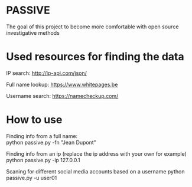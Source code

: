 # PASSIVE

The goal of this project to become more comfortable with open source investigative methods

# Used resources for finding the data

IP search: http://ip-api.com/json/

Full name lookup: https://www.whitepages.be

Username search: https://namecheckup.com/

# How to use

Finding info from a full name:  
python passive.py -fn "Jean Dupont"

Finding info from an ip (replace the ip address with your own for example)
python passive.py -ip 127.0.0.1

Scaning for different social media accounts based on a username
python passive.py -u user01
